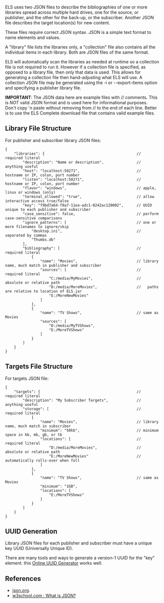 ELS uses two JSON files to describe the bibliographies of one or
more libraries spread across multiple hard drives, one for the source,
or publisher, and the other for the back-up, or the subscriber. Another
JSON file describes the target location(s) for new content.

These files require correct JSON syntax. JSON is a simple text format
to name elements and values.

A "library" file lists the libraries only, a "collection" file also contains
all the individual items in each library. Both are JSON files of the same
format.

ELS will automatically scan the libraries as needed at runtime so a collection file
is not required to run it. However if a collection file is specified, as opposed
to a library file, then only that data is used. This allows for generating a collection
file then hand-adjusting what ELS will use. A collection JSON file may be generated
using the -i or --export-items option and specifying a publisher library file. 

**IMPORTANT**: The JSON data here are example files with // comments. This is *NOT*
valid JSON format and is used here for informational purposes. Don't copy 'n paste
without removing from // to the end of each line. Better is to use the ELS Complete
download file that contains valid example files.

## Library File Structure

For publisher and subscriber library JSON files:
````
{
    "libraries": {                                          // required literal
        "description": "Name or description",               // anything useful 
        "host": "localhost:50271",                          // hostname or IP, colon, port number
        "listen": "localhost:50271",                        // hostname or IP, colon, port number
        "flavor": "windows",                                // apple, linux or windows (only)
        "terminal_allowed": "true",                         // allow interactive access true/false
        "key": "f9bd7a64-f8a7-11ea-adc1-0242ac120002",      // UUID unique to each publisher and subscriber
        "case_sensitive": false,                            // perform case-sensitive comparisons
        "ignore_patterns": [                                // one or more filenames to ignore/skip
            "desktop.ini",                                  //   separated by commas
            "Thumbs.db"
        ],
        "bibliography": [                                   // required literal
            {
                "name": "Movies",                           // library name, much match in publisher and subscriber
                "sources": [                                // required literal
                    "C:/media/MyMovies",                    // absolute or relative path
                    "D:/media/MoreMovies",                  //   paths are relative to location of ELS.jar
                    "E:/MoreNewMovies"
                ]
            },
            {
                "name": "TV Shows",                         // same as Movies
                "sources": [
                    "D:/media/MyTVShows",
                    "E:/MoreTVShows"
                ]
            }
        ]
    }
}
````

## Targets File Structure

For targets JSON file:
````
{
    "targets": {                                            // required literal
        "description": "My Subscriber Targets",             // anything useful
        "storage": [                                        // required literal
            {
                "name": "Movies",                           // library name, much match in subscriber                                                      
                "minimum": "50kb",                          // minimum space in kb, mb, gb, or tb
                "locations": [                              // required literal
                    "D:/media/MoreMovies",                  // absolute or relative path
                    "E:/MoreNewMovies"                      // automatically rolls-over when full
                ]
            },
            {
                "name": "TV Shows",                         // same as Movies
                "minimum": "1GB",
                "locations": [
                    "E:/MoreTVShows"
                ]
            }
        ]
    }
}
````

## UUID Generation
Library JSON files for each publisher and subscriber must have a unique key 
UUID (Universally Unique ID).

There are many tools and ways to generate a version-1 UUID for the "key" element.
this [Online UUID Generator](https://www.uuidgenerator.net/) works well.

## References
 * [json.org](https://www.json.org/json-en.html). 
 * [w3school.com : What is JSON?](https://www.w3schools.com/whatis/whatis_json.asp)

